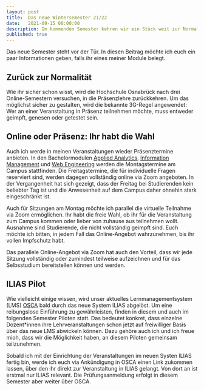 ```yaml
---
layout: post
title:  Das neue Wintersemester 21/22
date:   2021-09-15 00:00:00
description: Im kommenden Semester kehren wir ein Stück weit zur Normalität zurück. Aber was ist überhaupt "normal"?
published: true
---
```


Das neue Semester steht vor der Tür. In diesen Beitrag möchte ich euch ein paar Informationen geben, falls ihr eines meiner Module belegt. 

## Zurück zur Normalität

Wie ihr sicher schon wisst, wird die Hochschule Osnabrück nach drei Online-Semestern versuchen, in die Präsenzlehre zurückkehren. Um das möglichst sicher zu gestalten, wird die bekannte 3G-Regel angewendet: Wer an einer Veranstaltung in Präsenz teilnehmen möchte, muss entweder geimpft, genesen oder getestet sein.

## Online oder Präsenz: Ihr habt die Wahl

Auch ich werde in meinen Veranstaltungen wieder Präsenztermine anbieten. In den Bachelormodulen [Applied Analytics](https://www.hs-osnabrueck.de/module/44b0586/), [Information Management](https://www.hs-osnabrueck.de/module/44b0578/) und [Web Engineering](https://www.hs-osnabrueck.de/module/44b0585/) werden die Montagstermine am Campus stattfinden. Die Freitagstermine, die für individuelle Fragen reserviert sind, werden dagegen vollständig online via Zoom angeboten. In der Vergangenheit hat sich gezeigt, dass der Freitag bei Studierenden kein beliebter Tag ist und die Anwesenheit auf dem Campus daher ohnehin stark eingeschränkt ist. 

Auch für Sitzungen am Montag möchte ich parallel die virtuelle Teilnahme via Zoom ermöglichen. Ihr habt die freie Wahl, ob ihr für die Veranstaltung zum Campus kommen oder lieber von zuhause aus teilnehmen wollt. Ausnahme sind Studierende, die nicht vollständig geimpft sind. Euch möchte ich bitten, in jedem Fall das Online-Angebot wahrzunehmen, bis ihr vollen Impfschutz habt.

Das parallele Online-Angebot via Zoom hat auch den Vorteil, dass wir jede Sitzung vollständig oder zumindest teilweise aufzeichnen und für das Selbsstudium bereitstellen können und werden. 

## ILIAS Pilot

Wie vielleicht einige wissen, wird unser aktuelles Lernmanagementsystem (LMS) [OSCA](http://osca.hs-osnabrueck.de/) bald durch das neue System ILIAS abgelöst. Um eine reibungslose Einführung zu gewährleisten, finden in diesem und auch im folgenden Semester Piloten statt. Das bedeutet konkret, dass einzelne Dozent*innen ihre Lehrveranstaltungen schon jetzt auf freiwilliger Basis über das neue LMS abwickeln können. Dazu gehöre auch ich und ich freue mioh, dass wir die Möglichkeit haben, an diesem Piloten gemeinsam teilzunehmen.

Sobald ich mit der Einrichtung der Veranstaltungen im neuen Systen ILIAS fertig bin, werde ich euch via Ankündigung in OSCA einen Link zukommen lassen, über den ihr direkt zur Veranstaltung in ILIAS gelangt. Von dort an ist erstmal nur ILIAS relevant. Die Prüfungsanmeldung erfolgt in diesem Semester aber weiter über OSCA.